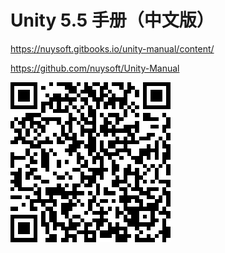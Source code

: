 # Unity 5.5 手册（中文版）

<https://nuysoft.gitbooks.io/unity-manual/content/>

<https://github.com/nuysoft/Unity-Manual>

<img alt="Scan me!" src="./qrcode.png">